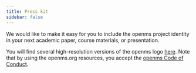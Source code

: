 ```yaml
---
title: Press kit
sidebar: false
---
```


We would like to make it easy for you to include the openms project identity in your next academic paper, course materials, or presentation. 

You will find several high-resolution versions of the openms logo [here](https://github.com/openms/openms/tree/main/branding/logo). Note that by using the openms.org resources, you accept the [openms Code of Conduct](/code-of-conduct).
